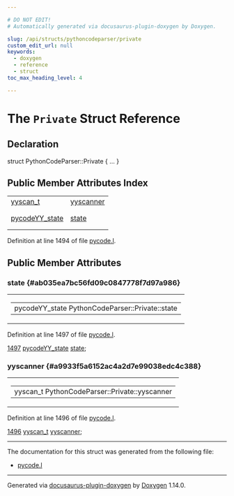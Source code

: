 ```yaml
---

# DO NOT EDIT!
# Automatically generated via docusaurus-plugin-doxygen by Doxygen.

slug: /api/structs/pythoncodeparser/private
custom_edit_url: null
keywords:
  - doxygen
  - reference
  - struct
toc_max_heading_level: 4

---
```


<div class="doxyPage">

# The `Private` Struct Reference



## Declaration

<div class="doxyDeclaration">
struct PythonCodeParser::Private { ... }
</div>

## Public Member Attributes Index

<table class="doxyMembersIndex">

<tr class="doxyMemberIndexItem">
<td class="doxyMemberIndexItemType" align="left" valign="top"><a href="/web-doxygen/docs/api/files/src/code-l/#a9484188abbc459dafcbd4c96425fa70b">yyscan_t</a></td>
<td class="doxyMemberIndexItemName" align="left" valign="top"><a href="#a9933f5a6152ac4a2d7e99038edc4c388">yyscanner</a></td>
</tr>
<tr class="doxyMemberIndexDescription">
<td class="doxyMemberIndexDescriptionLeft"></td>
<td class="doxyMemberIndexDescriptionRight">
</td>
</tr>
<tr class="doxyMemberIndexSeparator">
<td class="doxyMemberIndexSeparator" colspan="2"></td>
</tr>

<tr class="doxyMemberIndexItem">
<td class="doxyMemberIndexItemType" align="left" valign="top"><a href="/web-doxygen/docs/api/structs/pycodeyy-state">pycodeYY_state</a></td>
<td class="doxyMemberIndexItemName" align="left" valign="top"><a href="#ab035ea7bc56fd09c0847778f7d97a986">state</a></td>
</tr>
<tr class="doxyMemberIndexDescription">
<td class="doxyMemberIndexDescriptionLeft"></td>
<td class="doxyMemberIndexDescriptionRight">
</td>
</tr>
<tr class="doxyMemberIndexSeparator">
<td class="doxyMemberIndexSeparator" colspan="2"></td>
</tr>

</table>


<p>Definition at line 1494 of file <a href="/web-doxygen/docs/api/files/src/pycode-l">pycode.l</a>.</p>

<div class="doxySectionDef">

## Public Member Attributes

### state {#ab035ea7bc56fd09c0847778f7d97a986}

<div class="doxyMemberItem">
<div class="doxyMemberProto">
<table class="doxyMemberLabels">
<tr class="doxyMemberLabels">
<td class="doxyMemberLabelsLeft">
<table class="doxyMemberName">
<tr>
<td class="doxyMemberName">pycodeYY_state PythonCodeParser::Private::state</td>
</tr>
</table>
</td>
</tr>
</table>
</div>
<div class="doxyMemberDoc">


<p>Definition at line 1497 of file <a href="/web-doxygen/docs/api/files/src/pycode-l">pycode.l</a>.</p>

<div class="doxyProgramListing">

<div class="doxyCodeLine"><span class="doxyLineNumber"><a href="#ab035ea7bc56fd09c0847778f7d97a986">1497</a></span><span class="doxyLineContent"><span class="doxyHighlight">  <a href="/web-doxygen/docs/api/structs/pycodeyy-state">pycodeYY_state</a> <a href="#ab035ea7bc56fd09c0847778f7d97a986">state</a>;</span></span></div>

</div>

</div>
</div>

### yyscanner {#a9933f5a6152ac4a2d7e99038edc4c388}

<div class="doxyMemberItem">
<div class="doxyMemberProto">
<table class="doxyMemberLabels">
<tr class="doxyMemberLabels">
<td class="doxyMemberLabelsLeft">
<table class="doxyMemberName">
<tr>
<td class="doxyMemberName">yyscan_t PythonCodeParser::Private::yyscanner</td>
</tr>
</table>
</td>
</tr>
</table>
</div>
<div class="doxyMemberDoc">


<p>Definition at line 1496 of file <a href="/web-doxygen/docs/api/files/src/pycode-l">pycode.l</a>.</p>

<div class="doxyProgramListing">

<div class="doxyCodeLine"><span class="doxyLineNumber"><a href="#a9933f5a6152ac4a2d7e99038edc4c388">1496</a></span><span class="doxyLineContent"><span class="doxyHighlight">  <a href="/web-doxygen/docs/api/files/src/code-l/#a9484188abbc459dafcbd4c96425fa70b">yyscan_t</a> <a href="#a9933f5a6152ac4a2d7e99038edc4c388">yyscanner</a>;</span></span></div>

</div>

</div>
</div>

</div>

<hr/>

<p>The documentation for this struct was generated from the following file:</p>

<ul>
<li><a href="/web-doxygen/docs/api/files/src/pycode-l">pycode.l</a></li>
</ul>

<hr/>

<p class="doxyGeneratedBy">Generated via <a href="https://github.com/xpack/docusaurus-plugin-doxygen">docusaurus-plugin-doxygen</a> by <a href="https://www.doxygen.nl">Doxygen</a> 1.14.0.</p>

</div>
